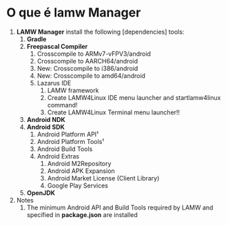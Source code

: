 # O que é lamw Manager

1. **LAMW Manager** install the following [dependencies] tools:
   1. **Gradle**
   2. **Freepascal Compiler**
      1. Crosscompile to ARMv7-vFPV3/android
      2. Crosscompile to AARCH64/android
      3. New: Crosscompile to i386/android
      4. New: Crosscompile to amd64/android
      5. Lazarus IDE
         1. LAMW framework
         2. Create  LAMW4Linux IDE menu launcher and startlamw4linux command!
         3. Create  LAMW4Linux Terminal menu launcher!!
   3. **Android NDK**
   4. **Android SDK**
      1. Android Platform API¹
      2. Android Platform Tools¹
      3. Android Build Tools
      4. Android Extras
         1. Android M2Repository
         2. Android APK Expansion
         3. Android Market License (Client Library)
         4. Google Play Services
   5. **OpenJDK**
2. Notes
   1. The minimum Android API and Build Tools required by LAMW and specified in **package.json** are installed

